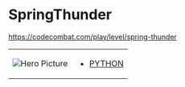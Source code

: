 # SpringThunder 

https://codecombat.com/play/level/spring-thunder
<table>
<tr>
<td>

![Hero Picture](hero.png?raw=true "Hero Picture")

</td>
<td>
<ul>
<li>

[PYTHON](SpringThunder.py)

</li>
</td>
</tr>
<table>